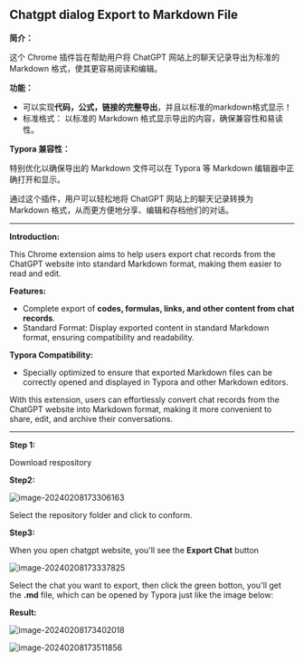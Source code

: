 ## Chatgpt dialog Export to Markdown File

**简介：** 

这个 Chrome 插件旨在帮助用户将 ChatGPT 网站上的聊天记录导出为标准的 Markdown 格式，使其更容易阅读和编辑。

**功能：**

  - 可以实现**代码，公式，链接的完整导出**，并且以标准的markdown格式显示！
  - 标准格式： 以标准的 Markdown 格式显示导出的内容，确保兼容性和易读性。

**Typora 兼容性：** 

特别优化以确保导出的 Markdown 文件可以在 Typora 等 Markdown 编辑器中正确打开和显示。

通过这个插件，用户可以轻松地将 ChatGPT 网站上的聊天记录转换为 Markdown 格式，从而更方便地分享、编辑和存档他们的对话。

-------------------------------------
**Introduction:** 

This Chrome extension aims to help users export chat records from the ChatGPT website into standard Markdown format, making them easier to read and edit.

**Features:** 

- Complete export of **codes, formulas, links, and other content from chat records**. 
- Standard Format: Display exported content in standard Markdown format, ensuring compatibility and readability.

**Typora Compatibility:**
- Specially optimized to ensure that exported Markdown files can be correctly opened and displayed in Typora and other Markdown editors.

With this extension, users can effortlessly convert chat records from the ChatGPT website into Markdown format, making it more convenient to share, edit, and archive their conversations.

---

**Step 1:**

Download respository

**Step2:**

![image-20240208173306163](../../OTHERS/software/Typora/Typora/images/image-20240208173306163.png)

Select the repository folder and click to conform.

**Step3:**

When you open chatgpt website, you'll see the **Export Chat** button

![image-20240208173337825](../../OTHERS/software/Typora/Typora/images/image-20240208173337825.png)

Select the chat you want to export, then click the green botton, you'll get the **.md** file, which can be opened by Typora just like the image below:

**Result:**

![image-20240208173402018](../../OTHERS/software/Typora/Typora/images/image-20240208173402018.png)

![image-20240208173511856](../../OTHERS/software/Typora/Typora/images/image-20240208173511856.png)